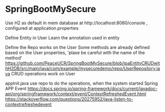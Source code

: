# SpringBootMySecure

Use H2 as default in mem database at http://localhost:8080/console , configured at application.properties

Define Entity in User
Learn the annotation used in entity

Define the Repo works on the User
Some methods are already defined based on the User properties, 'plase be careful with the name of the method'
https://github.com/PeaceUCR/SpringBootMySecure/blob/jpaEntityCRUDwithH2DB/src/main/java/com/example/mysecuredemo/repo/UserRepository.java
CRUD operations work on User

appInit.java
use repo to do the operations, when the system started
Spring APP Event 
https://docs.spring.io/spring-framework/docs/current/javadoc-api/org/springframework/context/event/ContextRefreshedEvent.html
https://stackoverflow.com/questions/20275952/java-listen-to-contextrefreshedevent


